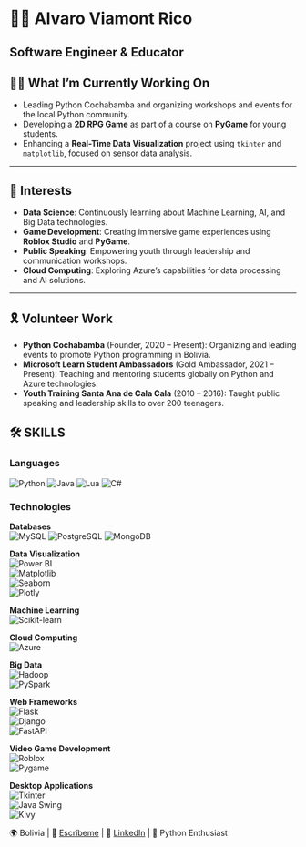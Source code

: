 # 👨‍💻 **Alvaro Viamont Rico** 
## **Software Engineer & Educator** 

## 👨‍💻 **What I’m Currently Working On**  
- Leading Python Cochabamba and organizing workshops and events for the local Python community.
- Developing a **2D RPG Game** as part of a course on **PyGame** for young students.
- Enhancing a **Real-Time Data Visualization** project using `tkinter` and `matplotlib`, focused on sensor data analysis.

---

## 🌱 **Interests**  
- **Data Science**: Continuously learning about Machine Learning, AI, and Big Data technologies.  
- **Game Development**: Creating immersive game experiences using **Roblox Studio** and **PyGame**.  
- **Public Speaking**: Empowering youth through leadership and communication workshops.  
- **Cloud Computing**: Exploring Azure’s capabilities for data processing and AI solutions.

---

## 🎗️ **Volunteer Work**  
- **Python Cochabamba** (Founder, 2020 – Present): Organizing and leading events to promote Python programming in Bolivia.  
- **Microsoft Learn Student Ambassadors** (Gold Ambassador, 2021 – Present): Teaching and mentoring students globally on Python and Azure technologies.  
- **Youth Training Santa Ana de Cala Cala** (2010 – 2016): Taught public speaking and leadership skills to over 200 teenagers.

## 🛠 **SKILLS**

### **Languages**  
![Python](https://img.shields.io/badge/Python-3670A0?style=for-the-badge&logo=python&logoColor=ffdd54)  ![Java](https://img.shields.io/badge/Java-ED8B00?style=for-the-badge&logo=java&logoColor=white)  ![Lua](https://img.shields.io/badge/Lua-2C2D72?style=for-the-badge&logo=lua&logoColor=white)  ![C#](https://img.shields.io/badge/C%23-239120?style=for-the-badge&logo=c-sharp&logoColor=white)

### **Technologies**  
**Databases**  
![MySQL](https://img.shields.io/badge/MySQL-00000F?style=for-the-badge&logo=mysql&logoColor=white)  ![PostgreSQL](https://img.shields.io/badge/PostgreSQL-316192?style=for-the-badge&logo=postgresql&logoColor=white)   ![MongoDB](https://img.shields.io/badge/MongoDB-47A248?style=for-the-badge&logo=mongodb&logoColor=white)

**Data Visualization**  
![Power BI](https://img.shields.io/badge/Power_BI-F2C811?style=for-the-badge&logo=power-bi&logoColor=black)  
![Matplotlib](https://img.shields.io/badge/Matplotlib-ffffff?style=for-the-badge&logo=matplotlib&logoColor=black)  
![Seaborn](https://img.shields.io/badge/Seaborn-2C5BB4?style=for-the-badge&logo=seaborn&logoColor=white)  
![Plotly](https://img.shields.io/badge/Plotly-3F4F75?style=for-the-badge&logo=plotly&logoColor=white)

**Machine Learning**  
![Scikit-learn](https://img.shields.io/badge/Scikit--Learn-F7931E?style=for-the-badge&logo=scikit-learn&logoColor=white)

**Cloud Computing**  
![Azure](https://img.shields.io/badge/Microsoft_Azure-0089D6?style=for-the-badge&logo=microsoft-azure&logoColor=white)

**Big Data**  
![Hadoop](https://img.shields.io/badge/Hadoop-66CCFF?style=for-the-badge&logo=apache-hadoop&logoColor=black)  
![PySpark](https://img.shields.io/badge/PySpark-E25A1C?style=for-the-badge&logo=apache-spark&logoColor=white)

**Web Frameworks**  
![Flask](https://img.shields.io/badge/Flask-000000?style=for-the-badge&logo=flask&logoColor=white)  
![Django](https://img.shields.io/badge/Django-092E20?style=for-the-badge&logo=django&logoColor=white)  
![FastAPI](https://img.shields.io/badge/FastAPI-005571?style=for-the-badge&logo=fastapi)

**Video Game Development**  
![Roblox](https://img.shields.io/badge/Roblox-000000?style=for-the-badge&logo=roblox&logoColor=white)  
![Pygame](https://img.shields.io/badge/Pygame-36454F?style=for-the-badge&logo=pygame&logoColor=white)

**Desktop Applications**  
![Tkinter](https://img.shields.io/badge/Tkinter-fff?style=for-the-badge&logo=python&logoColor=black)  
![Java Swing](https://img.shields.io/badge/Java_Swing-5382a1?style=for-the-badge&logo=java&logoColor=white)  
![Kivy](https://img.shields.io/badge/Kivy-333333?style=for-the-badge&logo=python&logoColor=white)


🌍 Bolivia | 📧 [Escríbeme](alvaro.viamont.seraphys@gmail.com) | 💼 [LinkedIn](https://www.linkedin.com/in/alvaroviamontrico/) | 🐍 Python Enthusiast

<!--
**AlvaroViamont/AlvaroViamont** is a ✨ _special_ ✨ repository because its `README.md` (this file) appears on your GitHub profile.

Here are some ideas to get you started:

- 🔭 I’m currently working on ...
- 🌱 I’m currently learning ...
- 👯 I’m looking to collaborate on ...
- 🤔 I’m looking for help with ...
- 💬 Ask me about ...
- 📫 How to reach me: ...
- 😄 Pronouns: ...
- ⚡ Fun fact: ...
-->
